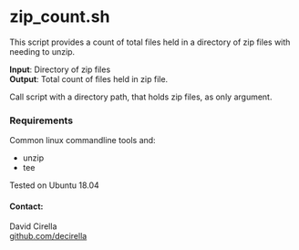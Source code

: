 # zip_count.sh

This script provides a count of total files held in a directory of zip files with needing to unzip.  

__Input__: Directory of zip files  
__Output__:  Total count of files held in zip file.  

Call script with a directory path, that holds zip files, as only  argument.  


### Requirements
Common linux commandline tools and:  

- unzip  
- tee  

Tested on Ubuntu 18.04


#### Contact:
David Cirella  
[github.com/decirella](https://github.com/decirella)
